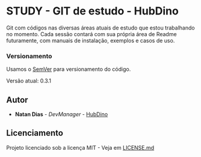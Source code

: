 # STUDY - GIT de estudo - HubDino

Git com códigos nas diversas áreas atuais de estudo que estou trabalhando no momento. Cada sessão contará com sua própria área de Readme futuramente, com manuais de instalação, exemplos e casos de uso.

### Versionamento

Usamos o [SemVer](http://semver.org/) para versionamento do código.

Versão atual: 0.3.1

## Autor
* **Natan Dias** - *DevManager* - [HubDino](https://hubdino.me)

## Licenciamento

Projeto licenciado sob a licença MIT - Veja em [LICENSE.md](LICENSE.md)


